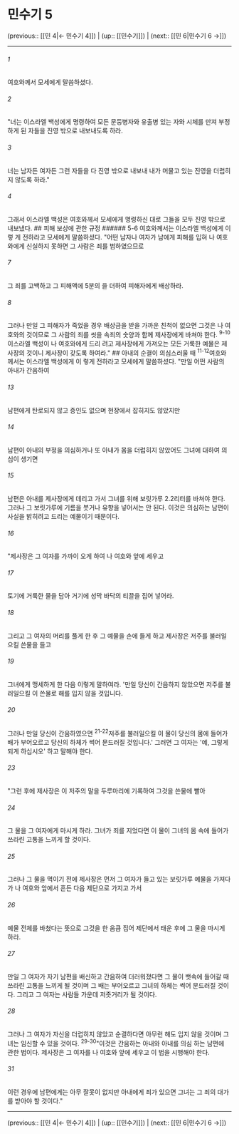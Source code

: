 # 민수기 5

(previous:: [[민 4|← 민수기 4]]) | (up:: [[민수기]]) | (next:: [[민 6|민수기 6 →]])

***




###### 1 

여호와께서 모세에게 말씀하셨다. 



###### 2 

"너는 이스라엘 백성에게 명령하여 모든 문둥병자와 유출병 있는 자와 시체를 만져 부정하게 된 자들을 진영 밖으로 내보내도록 하라. 



###### 3 

너는 남자든 여자든 그런 자들을 다 진영 밖으로 내보내 내가 머물고 있는 진영을 더럽히지 않도록 하라." 



###### 4 

그래서 이스라엘 백성은 여호와께서 모세에게 명령하신 대로 그들을 모두 진영 밖으로 내보냈다. ## 피해 보상에 관한 규정 ###### 5-6 여호와께서는 이스라엘 백성에게 이렇 게 전하라고 모세에게 말씀하셨다. "어떤 남자나 여자가 남에게 피해를 입혀 나 여호와에게 신실하지 못하면 그 사람은 죄를 범하였으므로 



###### 7 

그 죄를 고백하고 그 피해액에 5분의 을 더하여 피해자에게 배상하라. 



###### 8 

그러나 만일 그 피해자가 죽었을 경우 배상금을 받을 가까운 친척이 없으면 그것은 나 여호와의 것이므로 그 사람의 죄를 씻을 속죄의 숫양과 함께 제사장에게 바쳐야 한다. <sup class="versenum">9-10</sup>이스라엘 백성이 나 여호와에게 드리 려고 제사장에게 가져오는 모든 거룩한 예물은 제사장의 것이니 제사장이 갖도록 하여라." ## 아내의 순결이 의심스러울 때 <sup class="versenum">11-12</sup>여호와께서는 이스라엘 백성에게 이 렇게 전하라고 모세에게 말씀하셨다. "만일 어떤 사람의 아내가 간음하여 



###### 13 

남편에게 탄로되지 않고 증인도 없으며 현장에서 잡히지도 않았지만 



###### 14 

남편이 아내의 부정을 의심하거나 또 아내가 몸을 더럽히지 않았어도 그녀에 대하여 의심이 생기면 



###### 15 

남편은 아내를 제사장에게 데리고 가서 그녀를 위해 보릿가루 2.2리터를 바쳐야 한다. 그러나 그 보릿가루에 기름을 붓거나 유향을 넣어서는 안 된다. 이것은 의심하는 남편이 사실을 밝히려고 드리는 예물이기 때문이다. 



###### 16 

"제사장은 그 여자를 가까이 오게 하여 나 여호와 앞에 세우고 



###### 17 

토기에 거룩한 물을 담아 거기에 성막 바닥의 티끌을 집어 넣어라. 



###### 18 

그리고 그 여자의 머리를 풀게 한 후 그 예물을 손에 들게 하고 제사장은 저주를 불러일으킬 쓴물을 들고 



###### 19 

그녀에게 맹세하게 한 다음 이렇게 말하여라. '만일 당신이 간음하지 않았으면 저주를 불러일으킬 이 쓴물로 해를 입지 않을 것입니다. 



###### 20 

그러나 만일 당신이 간음하였으면 <sup class="versenum">21-22</sup>저주를 불러일으킬 이 물이 당신의 몸에 들어가 배가 부어오르고 당신의 하체가 썩어 문드러질 것입니다.' 그러면 그 여자는 '예, 그렇게 되게 하십시오' 하고 말해야 한다. 



###### 23 

"그런 후에 제사장은 이 저주의 말을 두루마리에 기록하여 그것을 쓴물에 빨아 



###### 24 

그 물을 그 여자에게 마시게 하라. 그녀가 죄를 지었다면 이 물이 그녀의 몸 속에 들어가 쓰라린 고통을 느끼게 할 것이다. 



###### 25 

그러나 그 물을 먹이기 전에 제사장은 먼저 그 여자가 들고 있는 보릿가루 예물을 가져다가 나 여호와 앞에서 흔든 다음 제단으로 가지고 가서 



###### 26 

예물 전체를 바쳤다는 뜻으로 그것을 한 움큼 집어 제단에서 태운 후에 그 물을 마시게 하라. 



###### 27 

만일 그 여자가 자기 남편을 배신하고 간음하여 더러워졌다면 그 물이 뱃속에 들어갈 때 쓰라린 고통을 느끼게 될 것이며 그 배는 부어오르고 그녀의 하체는 썩어 문드러질 것이다. 그리고 그 여자는 사람들 가운데 저줏거리가 될 것이다. 



###### 28 

그러나 그 여자가 자신을 더럽히지 않았고 순결하다면 아무런 해도 입지 않을 것이며 그녀는 임신할 수 있을 것이다. <sup class="versenum">29-30</sup>"이것은 간음하는 아내와 아내를 의심 하는 남편에 관한 법이다. 제사장은 그 여자를 나 여호와 앞에 세우고 이 법을 시행해야 한다. 



###### 31 

이런 경우에 남편에게는 아무 잘못이 없지만 아내에게 죄가 있으면 그녀는 그 죄의 대가를 받아야 할 것이다."

***

(previous:: [[민 4|← 민수기 4]]) | (up:: [[민수기]]) | (next:: [[민 6|민수기 6 →]])
